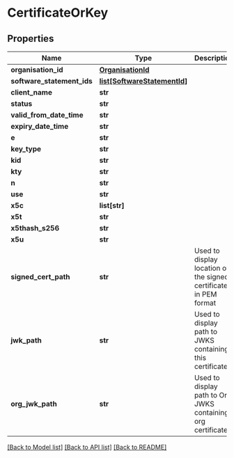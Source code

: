 # CertificateOrKey

## Properties
Name | Type | Description | Notes
------------ | ------------- | ------------- | -------------
**organisation_id** | [**OrganisationId**](OrganisationId.md) |  | [optional] 
**software_statement_ids** | [**list[SoftwareStatementId]**](SoftwareStatementId.md) |  | [optional] 
**client_name** | **str** |  | [optional] 
**status** | **str** |  | [optional] 
**valid_from_date_time** | **str** |  | [optional] 
**expiry_date_time** | **str** |  | [optional] 
**e** | **str** |  | [optional] 
**key_type** | **str** |  | [optional] 
**kid** | **str** |  | [optional] 
**kty** | **str** |  | [optional] 
**n** | **str** |  | [optional] 
**use** | **str** |  | [optional] 
**x5c** | **list[str]** |  | [optional] 
**x5t** | **str** |  | [optional] 
**x5thash_s256** | **str** |  | [optional] 
**x5u** | **str** |  | [optional] 
**signed_cert_path** | **str** | Used to display location of the signed certificate in PEM format | [optional] 
**jwk_path** | **str** | Used to display path to JWKS containing this certificate | [optional] 
**org_jwk_path** | **str** | Used to display path to Org JWKS containing org certificates | [optional] 

[[Back to Model list]](../README.md#documentation-for-models) [[Back to API list]](../README.md#documentation-for-api-endpoints) [[Back to README]](../README.md)

